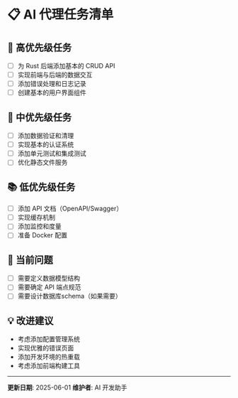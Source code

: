 # 📋 AI 代理任务清单

## 🎯 高优先级任务
- [ ] 为 Rust 后端添加基本的 CRUD API
- [ ] 实现前端与后端的数据交互
- [ ] 添加错误处理和日志记录
- [ ] 创建基本的用户界面组件

## 🔧 中优先级任务  
- [ ] 添加数据验证和清理
- [ ] 实现基本的认证系统
- [ ] 添加单元测试和集成测试
- [ ] 优化静态文件服务

## 📚 低优先级任务
- [ ] 添加 API 文档（OpenAPI/Swagger）
- [ ] 实现缓存机制
- [ ] 添加监控和度量
- [ ] 准备 Docker 配置

## 🚨 当前问题
- [ ] 需要定义数据模型结构
- [ ] 需要确定 API 端点规范
- [ ] 需要设计数据库schema（如果需要）

## 💡 改进建议
- 考虑添加配置管理系统
- 实现优雅的错误页面
- 添加开发环境的热重载
- 考虑添加前端构建工具

---
**更新日期**: 2025-06-01
**维护者**: AI 开发助手

